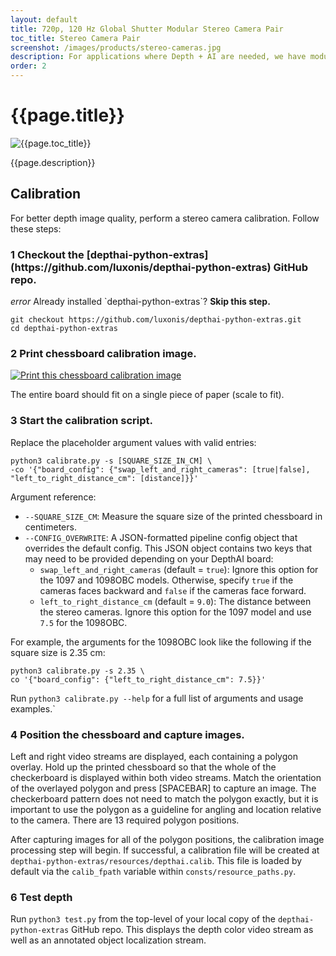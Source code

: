 ```yaml
---
layout: default
title: 720p, 120 Hz Global Shutter Modular Stereo Camera Pair
toc_title: Stereo Camera Pair
screenshot: /images/products/stereo-cameras.jpg
description: For applications where Depth + AI are needed, we have modular, high-frame-rate, excellent-depth-quality cameras which can be separated to a baseline of up to 12 inches (30.5 cm).
order: 2
---
```


# {{page.title}}

![{{page.toc_title}}]({{page.screenshot}})

{{page.description}}

## Calibration

For better depth image quality, perform a stereo camera calibration. Follow these steps:

<h3 class="step" data-toc-title="Install Python API" id="calibrate_install_api"><span>1</span> Checkout the [depthai-python-extras](https://github.com/luxonis/depthai-python-extras) GitHub repo.</h3>

<div class="alert alert-primary" role="alert">
<i class="material-icons">
error
</i>
  Already installed `depthai-python-extras`? <strong>Skip this step.</strong><br/>
</div>

```
git checkout https://github.com/luxonis/depthai-python-extras.git
cd depthai-python-extras
```

<h3 class="step" data-toc-title="Print Chessboard" id="print_chessboard"><span>2</span> Print chessboard calibration image.</h3>

[![Print this chessboard calibration image](https://raw.githubusercontent.com/luxonis/depthai-python-extras/master/resources/calibration-chess-board.png)](https://raw.githubusercontent.com/luxonis/depthai-python-extras/master/resources/calibration-chess-board.png)

The entire board should fit on a single piece of paper (scale to fit).

<h3 class="step" data-toc-title="Start Calibration Script" id="start_calibration_script"><span>3</span> Start the calibration script.</h3>

Replace the placeholder argument values with valid entries:

```
python3 calibrate.py -s [SQUARE_SIZE_IN_CM] \
-co '{"board_config": {"swap_left_and_right_cameras": [true|false], "left_to_right_distance_cm": [distance]}}'
```

Argument reference:

* `--SQUARE_SIZE_CM`: Measure the square size of the printed chessboard in centimeters.
* `--CONFIG_OVERWRITE`: A JSON-formatted pipeline config object that overrides the default config. This JSON object contains two keys that may need to be provided depending on your DepthAI board:
    * `swap_left_and_right_cameras` (default = `true`): Ignore this option for the 1097 and 1098OBC models. Otherwise, specify `true` if the cameras faces backward and `false` if the cameras face forward.
    * `left_to_right_distance_cm` (default = `9.0`): The distance between the stereo cameras. Ignore this option for the 1097 model and use `7.5` for the 1098OBC.

For example, the arguments for the 1098OBC look like the following if the square size is 2.35 cm:
```
python3 calibrate.py -s 2.35 \
co '{"board_config": {"left_to_right_distance_cm": 7.5}}'
```

Run `python3 calibrate.py --help` for a full list of arguments and usage examples.`

<h3 class="step" data-toc-title="Capture images" id="capture_images"><span>4</span> Position the chessboard and capture images.</h3>

Left and right video streams are displayed, each containing a polygon overlay. Hold up the printed chessboard so that the whole of the checkerboard is displayed within both video streams. Match the orientation of the overlayed polygon and press [SPACEBAR] to capture an image. The checkerboard pattern does not need to match the polygon exactly, but it is important to use the polygon as a guideline for angling and location relative to the camera. There are 13 required polygon positions.

After capturing images for all of the polygon positions, the calibration image processing step will begin. If successful, a calibration file will be created at `depthai-python-extras/resources/depthai.calib`. This file is loaded by default via the `calib_fpath` variable within `consts/resource_paths.py`.

<h3 class="step" id="test_depth"><span>6</span> Test depth</h3>

Run `python3 test.py` from the top-level of your local copy of the `depthai-python-extras` GitHub repo. This displays the depth color video stream as well as an annotated object localization stream.
